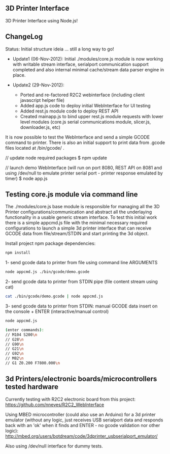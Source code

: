 3D Printer Interface
--------------------

3D Printer Interface using Node.js!

ChangeLog
---------
Status: Initial structure ideia ... still a long way to go!

* Update1 (06-Nov-2012): 
Initial ./modules/core.js module is now working with writable stream interface, serialport communication support completed and also internal minimal cache/stream data parser engine in place.

* Update2 (29-Nov-2012): 
	- Ported and re-factored R2C2 webinterface (including client javascript helper file)
	- Added app.js code to deploy initial WebInterface for UI testing
	- Added rest.js module code to deploy REST API
	- Created mainapp.js to bind upper rest.js module requests with lower level modules (core.js serial communications module, slicer.js, downloader.js, etc)

It is now possible to test the WebInterface and send a simple GCODE command to printer. There is also an initial support to print data from .gcode files located at /bin/gcode/ .

// update node required packages
$ npm update

// launch demo WebInterface (will run on port 8080, REST API on 8081 and using /dev/null to emulate printer serial port - printer response emulated by timer)
$ node app.js



Testing core.js module via command line
----------------------

The ./modules/core.js base module is responsible for managing all the 3D Printer configurations/communication and abstract all the underlaying functionality in a usable generic stream interface. To test this initial work there is a simple appcmd.js file with the minimal necessary required configurations to launch a simple 3d printer interface that can receive GCODE data from file/stream/STDIN and start printing the 3d object.

Install project npm package dependencies:

```bash
npm install
```

1- send gcode data to printer from file using command line ARGUMENTS

```bash
node appcmd.js ./bin/gcode/demo.gcode
```

2- send gcode data to printer from STDIN pipe (file content stream using cat)

```bash
cat ./bin/gcode/demo.gcode | node appcmd.js
```

3- send gcode data to printer from STDIN: manual GCODE data insert on the console + ENTER (interactive/manual control)

```bash
node appcmd.js

(enter commands): 
// M104 S200\n
// G28\n
// G90\n
// G21\n
// G92\n
// M82\n
// G1 Z0.200 F7800.000\n
```

3d Printers/electronic boards/microcontrollers tested hardware
----------------------
Currently testing with R2C2 electronic board from this project: https://github.com/nneves/R2C2_WebInterface

Using MBED microcontroller (could also use an Arduino) for a 3d printer emulator (without any logic, just receives USB serialport data and responds back with an 'ok' when it finds and ENTER - no gcode validation nor other logic):
http://mbed.org/users/botdream/code/3dprinter_usbserialport_emulator/

Also using /dev/null interface for dummy tests.
